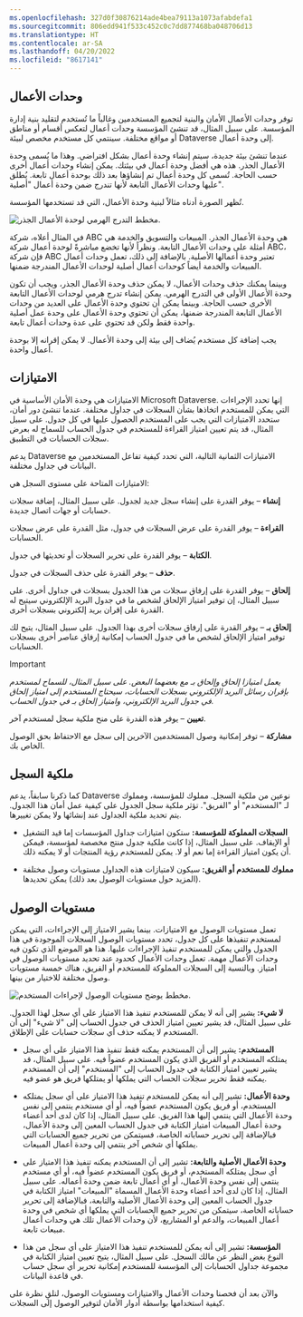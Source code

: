 ```yaml
---
ms.openlocfilehash: 327d0f30876214ade4bea79113a1073afabdefa1
ms.sourcegitcommit: 806edd941f533c452c0c7dd877468ba048706d13
ms.translationtype: HT
ms.contentlocale: ar-SA
ms.lasthandoff: 04/20/2022
ms.locfileid: "8617141"
---
```

## <a name="business-units"></a>وحدات الأعمال

توفر وحدات الأعمال الأمان والبنية لتجميع المستخدمين وغالباً ما تُستخدم لتقليد بنية إدارة المؤسسة. على سبيل المثال، قد تنشئ المؤسسة وحدات أعمال لتعكس أقسام أو مناطق أو مواقع مختلفة. سينتمي كل مستخدم مخصص لبيئة Dataverse إلى وحدة أعمال.

عندما تنشئ بيئة جديدة، سيتم إنشاء وحدة أعمال بشكل افتراضي.
وهذا ما يُسمى وحدة الأعمال الجذر. هذه هي أفضل وحدة أعمال في بيئتك. يمكن إنشاء وحدات أعمال أخرى حسب الحاجة. تُسمى كل وحدة أعمال تم إنشاؤها بعد ذلك بوحدة أعمال تابعة. يُطلق عليها وحدات الأعمال التابعة لأنها تندرج ضمن وحدة أعمال "أصلية".

تُظهر الصورة أدناه مثالاً لبنية وحدة الأعمال، التي قد تستخدمها المؤسسة.

![مخطط التدرج الهرمي لوحدة الأعمال الجذر.](../media/business-unit.png)

في المثال أعلاه، شركة ABC هي وحدة الأعمال الجذر. المبيعات والتسويق والخدمة هي أمثلة على وحدات الأعمال التابعة. ونظراً لأنها تخضع مباشرةً لوحدة أعمال شركة ABC، فإن شركة ABC تعتبر وحدة أعمالها الأصلية. بالإضافة إلى ذلك، تعمل وحدات أعمال المبيعات والخدمة أيضاً كوحدات أعمال أصلية لوحدات الأعمال المندرجة ضمنها.

وبينما يمكنك حذف وحدات الأعمال، لا يمكن حذف وحدة الأعمال الجذر، ويجب أن تكون وحدة الأعمال الأولى في التدرج الهرمي. يمكن إنشاء تدرج هرمي لوحدات الأعمال التابعة الأخرى حسب الحاجة. وبينما يمكن أن تحتوي وحدة الأعمال على العديد من وحدات الأعمال التابعة المندرجة ضمنها، يمكن أن تحتوي وحدة الأعمال على وحدة عمل أصلية واحدة فقط ولكن قد تحتوي على عدة وحدات أعمال تابعة.

يجب إضافة كل مستخدم يُضاف إلى بيئة إلى وحدة الأعمال. لا يمكن إقرانه إلا بوحدة أعمال واحدة.

## <a name="privileges"></a>الامتيازات

الامتيازات هي وحدة الأمان الأساسية في Microsoft Dataverse. إنها تحدد الإجراءات التي يمكن للمستخدم اتخاذها بشأن السجلات في جداول مختلفة. عندما تنشئ دور أمان، ستحدد الامتيازات التي يجب على المستخدم الحصول عليها في كل جدول. على سبيل المثال، قد يتم تعيين امتياز القراءة للمستخدم في جدول الحساب للسماح له بعرض سجلات الحسابات في التطبيق.

يدعم Dataverse الامتيازات الثمانية التالية، التي تحدد كيفية تفاعل المستخدمين مع البيانات في جداول مختلفة.

الامتيازات المتاحة على مستوى السجل هي:

**إنشاء** – يوفر القدرة على إنشاء سجل جديد لجدول. على سبيل المثال، إضافة سجلات حسابات أو جهات اتصال جديدة.

**القراءة** – يوفر القدرة على عرض السجلات في جدول، مثل القدرة على عرض سجلات الحسابات.

**الكتابة** – يوفر القدرة على تحرير السجلات أو تحديثها في جدول.

**حذف** – يوفر القدرة على حذف السجلات في جدول.

**إلحاق** – يوفر القدرة على إرفاق سجلات من هذا الجدول بسجلات في جداول أخرى. على سبيل المثال، إن توفير امتياز الإلحاق لشخص ما في جدول البريد الإلكتروني سيتيح له القدرة على إقران بريد إلكتروني بسجلات أخرى.

**إلحاق بـ** – يوفر القدرة على إرفاق سجلات أخرى بهذا الجدول. على سبيل المثال، يتيح لك توفير امتياز الإلحاق لشخص ما في جدول الحساب إمكانية إرفاق عناصر أخرى بسجلات الحسابات. 

> [!IMPORTANT]
> *يعمل امتيازا إلحاق وإلحاق بـ مع بعضهما البعض. على سبيل المثال، للسماح لمستخدم بإقران رسائل البريد الإلكتروني بسجلات الحسابات، سيحتاج المستخدم إلى امتياز إلحاق في جدول البريد الإلكتروني، وامتياز إلحاق بـ في جدول الحساب.*

**تعيين** – يوفر هذه القدرة على منح ملكية سجل لمستخدم آخر.

**مشاركة** – توفر إمكانية وصول المستخدمين الآخرين إلى سجل مع الاحتفاظ بحق الوصول الخاص بك.

## <a name="record-ownership"></a>ملكية السجل

كما ذكرنا سابقاً، يدعم Dataverse نوعين من ملكية السجل.
مملوك للمؤسسة، ومملوك لـ "المستخدم" أو "الفريق". تؤثر ملكية سجل الجدول على كيفية عمل أمان هذا الجدول. يتم تحديد ملكية الجداول عند إنشائها ولا يمكن تغييرها.

-   **السجلات المملوكة للمؤسسة:** ستكون امتيازات جداول المؤسسات إما قيد التشغيل أو الإيقاف. على سبيل المثال، إذا كانت ملكية جدول منتج مخصصة لمؤسسة، فيمكن أن يكون امتياز القراءة إما نعم أو لا. يمكن للمستخدم رؤية المنتجات أو لا يمكنه ذلك.

-   **مملوك للمستخدم أو الفريق:** سيكون لامتيازات هذه الجداول مستويات وصول مختلفة (المزيد حول مستويات الوصول بعد ذلك) يمكن تحديدها.

## <a name="access-levels"></a>مستويات الوصول

تعمل مستويات الوصول مع الامتيازات. بينما يشير الامتياز إلى الإجراءات، التي يمكن لمستخدم تنفيذها على كل جدول، تحدد مستويات الوصول السجلات الموجودة في هذا الجدول والتي يمكن للمستخدم تنفيذ الإجراءات عليها. هذا هو الموضع الذي تكون فيه وحدات الأعمال مهمة. تعمل وحدات الأعمال كحدود عند تحديد مستويات الوصول في امتياز. وبالنسبة إلى السجلات المملوكة للمستخدم أو الفريق، هناك خمسة مستويات وصول مختلفة للاختيار من بينها.

![مخطط يوضح مستويات الوصول لإجراءات المستخدم.](../media/access-levels.png)

**لا شيء:** يشير إلى أنه لا يمكن للمستخدم تنفيذ هذا الامتياز على أي سجل لهذا الجدول. على سبيل المثال، قد يشير تعيين امتياز الحذف في جدول الحساب إلى "لا شيء" إلى أن المستخدم لا يمكنه حذف أي سجلات حسابات على الإطلاق.

-   **المستخدم:** يشير إلى أن المستخدم يمكنه فقط تنفيذ هذا الامتياز على أي سجل يمتلكه المستخدم أو الفريق الذي يكون المستخدم عضواً فيه. على سبيل المثال، قد يشير تعيين امتياز الكتابة في جدول الحساب إلى "المستخدم" إلى أن المستخدم يمكنه فقط تحرير سجلات الحساب التي يملكها أو يمتلكها فريق هو عضو فيه.

-   **وحدة الأعمال:** تشير إلى أنه يمكن للمستخدم تنفيذ هذا الامتياز على أي سجل يمتلكه المستخدم، أو فريق يكون المستخدم عضواً فيه، أو أي مستخدم ينتمي إلى نفس وحدة الأعمال التي ينتمي إليها هذا الفريق. على سبيل المثال، إذا كان لدى أحد أعضاء وحدة أعمال المبيعات امتياز الكتابة في جدول الحساب المعين إلى وحدة الأعمال، فبالإضافة إلى تحرير حساباته الخاصة، فسيتمكن من تحرير جميع الحسابات التي يملكها أي شخص آخر ينتمي إلى وحدة أعمال المبيعات.

-   **وحدة الأعمال الأصلية والتابعة:** تشير إلى أن المستخدم يمكنه تنفيذ هذا الامتياز على أي سجل يمتلكه المستخدم، أو فريق يكون المستخدم عضواً فيه، أو أي مستخدم ينتمي إلى نفس وحدة الأعمال، أو أي أعمال تابعة ضمن وحدة أعماله. على سبيل المثال، إذا كان لدى أحد أعضاء وحدة الأعمال المسماة "المبيعات" امتياز الكتابة في جدول الحساب المعين إلى وحدة الأعمال الأصلية والتابعة، فبالإضافة إلى تحرير حساباته الخاصة، سيتمكن من تحرير جميع الحسابات التي يملكها أي شخص في وحدة أعمال المبيعات، والدعم أو المشاريع، لأن وحدات الأعمال تلك هي وحدات أعمال مبيعات تابعة.

-   **المؤسسة:** تشير إلى أنه يمكن للمستخدم تنفيذ هذا الامتياز على أي سجل من هذا النوع بغض النظر عن مالك السجل. على سبيل المثال، يتيح تعيين امتياز الكتابة في مجموعة جداول الحسابات إلى المؤسسة للمستخدم إمكانية تحرير أي سجل حساب في قاعدة البيانات.

والآن بعد أن فحصنا وحدات الأعمال والامتيازات ومستويات الوصول، لنلقِ نظرة على كيفية استخدامها بواسطة أدوار الأمان لتوفير الوصول إلى السجلات.
